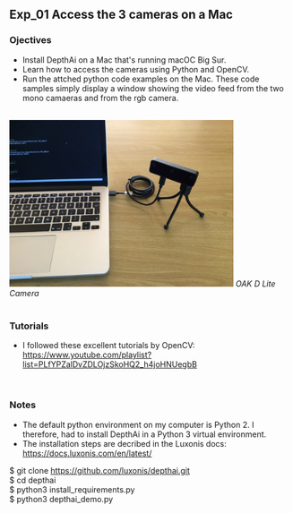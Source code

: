 ## Exp_01 Access the 3 cameras on a Mac

### Ojectives
- Install DepthAi on a Mac that's running macOC Big Sur.
- Learn how to access the cameras using Python and OpenCV.
- Run the attched python code examples on the Mac. These code samples simply display a window showing the video feed from the two mono camaeras and from the rgb camera.

<br>
<img src="https://github.com/vbookshelf/OAK-D-Lite-Experiments/blob/main/images/mac-oak-d-lite.jpg" width="400"></img>
<i>OAK D Lite Camera</i><br>
<br>

### Tutorials

- I followed these excellent tutorials by OpenCV:<br>
https://www.youtube.com/playlist?list=PLfYPZalDvZDLOjzSkoHQ2_h4joHNUegbB

<br>

### Notes
- The default python environment on my computer is Python 2. I therefore, had to install DepthAi in a Python 3 virtual environment.
- The installation steps are decribed in the Luxonis docs:<br>
https://docs.luxonis.com/en/latest/

$ git clone https://github.com/luxonis/depthai.git<br>
$ cd depthai<br>
$ python3 install_requirements.py<br>
$ python3 depthai_demo.py<br>
